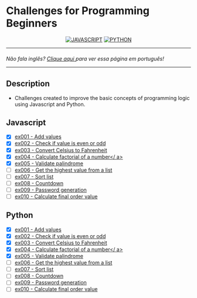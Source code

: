 # Challenges for Programming Beginners

<div align="center">

[![JAVASCRIPT](https://img.shields.io/badge/JavaScript-F7DF1E?style=for-the-badge&logo=javascript&logoColor=black)]()
[![PYTHON](https://img.shields.io/badge/Python-14354C?style=for-the-badge&logo=python&logoColor=white)]()

</div>

---

<h6>Não fala inglês? <a href="https://github.com/naycorrea/desafios-iniciantes/blob/main/README.md">Clique aqui </a> para ver essa página em português!

---

## Description

- Challenges created to improve the basic concepts of programming logic using Javascript and Python.

## Javascript

- [x] <a href="https://github.com/naycorrea/desafios-iniciantes/blob/main/ex001-sum/index.js" rel="nofollow">ex001 - Add values</a>
- [x] <a href="https://github.com/naycorrea/desafios-iniciantes/blob/main/ex002-checkOddOrEven/index.js" rel="nofollow">ex002 - Check if value is even or odd </a>
- [x] <a href="https://github.com/naycorrea/desafios-iniciantes/blob/main/ex003-celsiusToFahrenheit/index.js" rel="nofollow">ex003 - Convert Celsius to Fahrenheit</a >
- [x] <a href="https://github.com/naycorrea/desafios-iniciantes/blob/main/ex004-factorial/index.js" rel="nofollow">ex004 - Calculate factorial of a number</ a>
- [x] <a href="" rel="nofollow">ex005 - Validate palindrome</a>
- [ ] <a href="" rel="nofollow">ex006 - Get the highest value from a list</a>
- [ ] <a href="" rel="nofollow">ex007 - Sort list</a>
- [ ] <a href="" rel="nofollow">ex008 - Countdown</a>
- [ ] <a href="" rel="nofollow">ex009 - Password generation</a>
- [ ] <a href="" rel="nofollow">ex010 - Calculate final order value</a>

## Python

- [x] <a href="https://github.com/naycorrea/desafios-iniciantes/blob/main/ex001-sum/main.py" rel="nofollow">ex001 - Add values</a>
- [x] <a href="https://github.com/naycorrea/desafios-iniciantes/blob/main/ex002-checkOddOrEven/main.py" rel="nofollow">ex002 - Check if value is even or odd </a>
- [x] <a href="https://github.com/naycorrea/desafios-iniciantes/blob/main/ex003-celsiusToFahrenheit/main.py" rel="nofollow">ex003 - Convert Celsius to Fahrenheit</a >
- [x] <a href="https://github.com/naycorrea/desafios-iniciantes/blob/main/ex004-factorial/main.py" rel="nofollow">ex004 - Calculate factorial of a number</ a>
- [x] <a href="" rel="nofollow">ex005 - Validate palindrome</a>
- [ ] <a href="" rel="nofollow">ex006 - Get the highest value from a list</a>
- [ ] <a href="" rel="nofollow">ex007 - Sort list</a>
- [ ] <a href="" rel="nofollow">ex008 - Countdown</a>
- [ ] <a href="" rel="nofollow">ex009 - Password generation</a>
- [ ] <a href="" rel="nofollow">ex010 - Calculate final order value</a>
